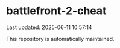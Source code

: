 # battlefront-2-cheat

Last updated: 2025-06-11 10:57:14

This repository is automatically maintained.
